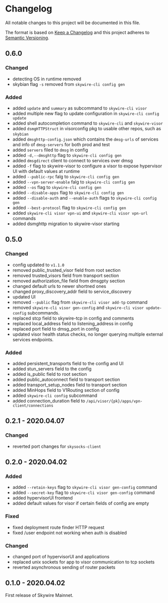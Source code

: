 # Changelog
All notable changes to this project will be documented in this file.

The format is based on [Keep a Changelog](http://keepachangelog.com/en/1.0.0/)
and this project adheres to [Semantic Versioning](http://semver.org/spec/v2.0.0.html).

## 0.6.0

### Changed

- detecting OS in runtime removed
- skybian flag `-s` removed from `skywire-cli config gen`


### Added

- added `update` and `summary` as subcommand to `skywire-cli visor`
- added multiple new flag to update configuration in `skywire-cli config update`
- added shell autocompletion command to `skywire-cli` and `skywire-visor`
- added `dsmgHTTPStruct` in visorconfig pkg to usable other repos, such as `skybian`
- added `dmsghttp-config.json` which contains the `dmsg-urls` of services and info of `dmsg-servers` for both prod and test
- added `servers` filed to `dmsg` in config
- added `-d,--dmsghttp` flag to `skywire-cli config gen`
- added `dmsgdirect` client to connect to services over dmsg
- added `-f` flag to skywire-visor to configure a visor to expose hypervisor UI with default values at runtime
- added `--public-rpc` falg to `skywire-cli config gen`
- added `--vpn-server-enable` falg to `skywire-cli config gen`
- added `--os` flag to `skywire-cli config gen`
- added `--disable-apps` flag to `skywire-cli config gen`
- added `--disable-auth` and `--enable-auth` flags to `skywire-cli config gen`
- added `--best-protocol` flag to `skywire-cli config gen`
- added `skywire-cli visor vpn-ui` and `skywire-cli visor vpn-url` commands
- added dsmghttp migration to skywire-visor starting
## 0.5.0

### Changed

- config updated to `v1.1.0`
- removed public_trusted_visor field from root section
- removed trusted_visors field from transport section
- removed authorization_file field from dmsgpty section
- changed default urls to newer shortned ones
- changed proxy_discovery_addr field to service_discovery
- updated UI
- removed `--public` flag from `skywire-cli visor add-tp` command
- removed `skywire-cli visor gen-config` and `skywire-cli visor update-config` subcommands.
- replaced stcp field to skywire-tcp in config and comments
- replaced local_address field to listening_address in config
- replaced port field to dmsg_port in config
- updated visor health status checks, no longer querying multiple external services endpoints.


### Added

- added persistent_transports field to the config and UI
- added stun_servers field to the config
- added is_public field to root section
- added public_autoconnect field to transport section
- added transport_setup_nodes field to transport section
- added MinHops field to V1Routing section of config
- added `skywire-cli config` subcommand
- added connection_duration field to `/api/visor/{pk}/apps/vpn-client/connections`

## 0.2.1 - 2020.04.07

### Changed

- reverted port changes for `skysocks-client`

## 0.2.0 - 2020.04.02

### Added 

- added `--retain-keys` flag to `skywire-cli visor gen-config` command
- added `--secret-key` flag to `skywire-cli visor gen-config` command
- added hypervisorUI frontend
- added default values for visor if certain fields of config are empty

### Fixed

- fixed deployment route finder HTTP request
- fixed /user endpoint not working when auth is disabled

### Changed

- changed port of hypervisorUI and applications
- replaced unix sockets for app to visor communication to tcp sockets
- reverted asynchronous sending of router packets

## 0.1.0 - 2020.04.02

First release of Skywire Mainnet.
